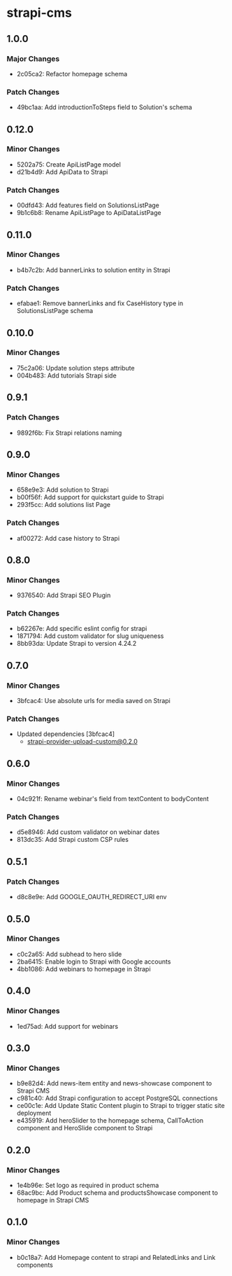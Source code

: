 # strapi-cms

## 1.0.0

### Major Changes

- 2c05ca2: Refactor homepage schema

### Patch Changes

- 49bc1aa: Add introductionToSteps field to Solution's schema

## 0.12.0

### Minor Changes

- 5202a75: Create ApiListPage model
- d21b4d9: Add ApiData to Strapi

### Patch Changes

- 00dfd43: Add features field on SolutionsListPage
- 9b1c6b8: Rename ApiListPage to ApiDataListPage

## 0.11.0

### Minor Changes

- b4b7c2b: Add bannerLinks to solution entity in Strapi

### Patch Changes

- efabae1: Remove bannerLinks and fix CaseHistory type in SolutionsListPage schema

## 0.10.0

### Minor Changes

- 75c2a06: Update solution steps attribute
- 004b483: Add tutorials Strapi side

## 0.9.1

### Patch Changes

- 9892f6b: Fix Strapi relations naming

## 0.9.0

### Minor Changes

- 658e9e3: Add solution to Strapi
- b00f56f: Add support for quickstart guide to Strapi
- 293f5cc: Add solutions list Page

### Patch Changes

- af00272: Add case history to Strapi

## 0.8.0

### Minor Changes

- 9376540: Add Strapi SEO Plugin

### Patch Changes

- b62267e: Add specific eslint config for strapi
- 1871794: Add custom validator for slug uniqueness
- 8bb93da: Update Strapi to version 4.24.2

## 0.7.0

### Minor Changes

- 3bfcac4: Use absolute urls for media saved on Strapi

### Patch Changes

- Updated dependencies [3bfcac4]
  - strapi-provider-upload-custom@0.2.0

## 0.6.0

### Minor Changes

- 04c921f: Rename webinar's field from textContent to bodyContent

### Patch Changes

- d5e8946: Add custom validator on webinar dates
- 813dc35: Add Strapi custom CSP rules

## 0.5.1

### Patch Changes

- d8c8e9e: Add GOOGLE_OAUTH_REDIRECT_URI env

## 0.5.0

### Minor Changes

- c0c2a65: Add subhead to hero slide
- 2ba6415: Enable login to Strapi with Google accounts
- 4bb1086: Add webinars to homepage in Strapi

## 0.4.0

### Minor Changes

- 1ed75ad: Add support for webinars

## 0.3.0

### Minor Changes

- b9e82d4: Add news-item entity and news-showcase component to Strapi CMS
- c981c40: Add Strapi configuration to accept PostgreSQL connections
- ce00c1e: Add Update Static Content plugin to Strapi to trigger static site deployment
- e435919: Add heroSlider to the homepage schema, CallToAction component and HeroSlide component to Strapi

## 0.2.0

### Minor Changes

- 1e4b96e: Set logo as required in product schema
- 68ac9bc: Add Product schema and productsShowcase component to homepage in Strapi CMS

## 0.1.0

### Minor Changes

- b0c18a7: Add Homepage content to strapi and RelatedLinks and Link components
